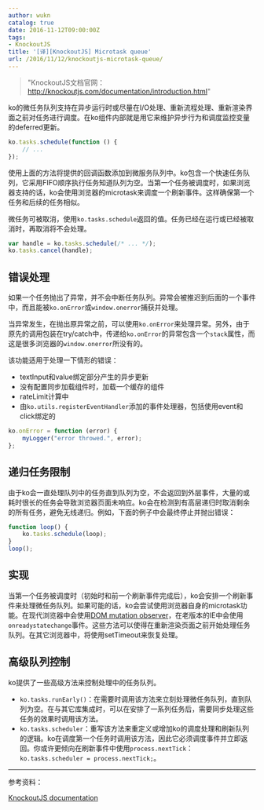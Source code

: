 ```yaml
---
author: wukn
catalog: true
date: 2016-11-12T09:00:00Z
tags:
- KnockoutJS
title: '[译][KnockoutJS] Microtask queue'
url: /2016/11/12/knockoutjs-microtask-queue/
---
```


> "KnockoutJS文档官网：http://knockoutjs.com/documentation/introduction.html"

<!--more-->

ko的微任务队列支持在异步运行时或尽量在I/O处理、重新流程处理、重新渲染界面之前对任务进行调度。在ko组件内部就是用它来维护异步行为和调度监控变量的deferred更新。

```js
ko.tasks.schedule(function () {
    // ...
});
```

使用上面的方法将提供的回调函数添加到微服务队列中。ko包含一个快速任务队列，它采用FIFO顺序执行任务知道队列为空。当第一个任务被调度时，如果浏览器支持的话，ko会使用浏览器的microtask来调度一个刷新事件。这样确保第一个任务和后续的任务相似。

微任务可被取消，使用`ko.tasks.schedule`返回的值。任务已经在运行或已经被取消时，再取消将不会处理。

```js
var handle = ko.tasks.schedule(/* ... */);
ko.tasks.cancel(handle);
```

## 错误处理

如果一个任务抛出了异常，并不会中断任务队列。异常会被推迟到后面的一个事件中，而且能被`ko.onError`或`window.onerror`捕获并处理。

当异常发生，在抛出原异常之前，可以使用`ko.onError`来处理异常。另外，由于原先的调用包装在try/catch中，传递给`ko.onError`的异常包含一个`stack`属性，而这是很多浏览器的`window.onerror`所没有的。

该功能适用于处理一下情形的错误：

* textInput和value绑定部分产生的异步更新
* 没有配置同步加载组件时，加载一个缓存的组件
* rateLimit计算中
* 由`ko.utils.registerEventHandler`添加的事件处理器，包括使用event和click绑定的

```js
ko.onError = function (error) {
    myLogger("error throwed.", error);
};
```

## 递归任务限制

由于ko会一直处理队列中的任务直到队列为空，不会返回到外层事件，大量的或耗时很长的任务会导致浏览器页面未响应。ko会在检测到有高层递归时取消剩余的所有任务，避免无线递归。例如，下面的例子中会最终停止并抛出错误：

```js
function loop() {
    ko.tasks.schedule(loop);
}
loop();
```

## 实现

当第一个任务被调度时（初始时和前一个刷新事件完成后），ko会安排一个刷新事件来处理微任务队列。如果可能的话，ko会尝试使用浏览器自身的microtask功能。在现代浏览器中会使用[DOM mutation observer](http://dom.spec.whatwg.org/#mutation-observers)，在老版本的IE中会使用`onreadystatechange`事件。这些方法可以使得在重新渲染页面之前开始处理任务队列。在其它浏览器中，将使用setTimeout来恢复处理。

## 高级队列控制

ko提供了一些高级方法来控制处理中的任务队列。

* `ko.tasks.runEarly()`：在需要时调用该方法来立刻处理微任务队列，直到队列为空。在与其它库集成时，可以在安排了一系列任务后，需要同步处理这些任务的效果时调用该方法。
* `ko.tasks.scheduler`：重写该方法来重定义或增加ko的调度处理和刷新队列的逻辑。ko在调度第一个任务时调用该方法，因此它必须调度事件并立即返回。你或许更倾向在刷新事件中使用`process.nextTick`：`ko.tasks.scheduler = process.nextTick;`。


---

参考资料：

[KnockoutJS documentation](http://knockoutjs.com/documentation/microtasks.html)
